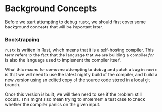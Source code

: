 # Background Concepts

Before we start attempting to debug `rustc`, we should first cover some
background concepts that will be important later.

### Bootstrapping

`rustc` is written in Rust, which means that it is a self-hosting compiler.
This term refers to the fact that the language that we are building a compiler
_for_ is also the language used to implement the compiler itself.

What this means for someone attempting to debug and patch a bug in `rustc` is
that we will need to use the latest nightly build of the compiler, and build
a new version using an edited copy of the source code stored in a local git
branch.

Once this version is built, we will then need to see if the problem still
occurs. This might also mean trying to implement a test case to check whether
the compiler panics on the given input.

